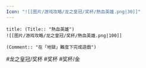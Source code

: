 ```yaml
---
Icon: "![[图片/游戏攻略/龙之皇冠/奖杯/熱血英雄.png|30]]"
---
```

```ad-common-gold-trophy
title: (Title:: "熱血英雄")
![[图片/游戏攻略/龙之皇冠/奖杯/熱血英雄.png|100]]

(Comment:: "在「地獄」難度下完成遊戲")
```

#龙之皇冠/奖杯 #奖杯 #奖杯/金
